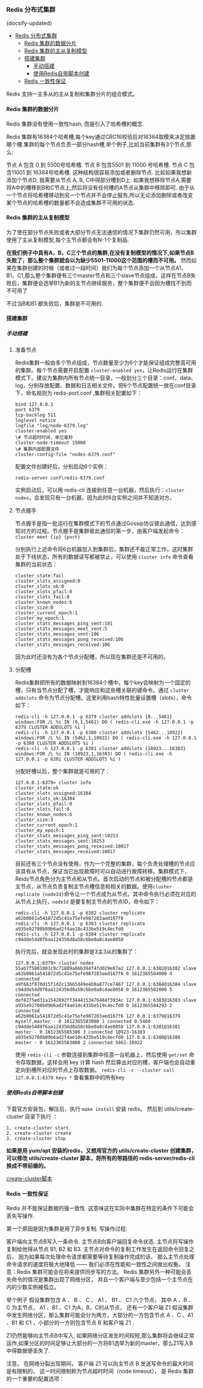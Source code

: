 ### Redis 分布式集群
{docsify-updated}

- [Redis 分布式集群](#redis-分布式集群)
	- [Redis 集群的数据分片](#redis-集群的数据分片)
	- [Redis 集群的主从复制模型](#redis-集群的主从复制模型)
	- [搭建集群](#搭建集群)
		- [手动搭建](#手动搭建)
		- [使用Redis自带脚本创建](#使用redis自带脚本创建)
	- [Redis 一致性保证](#redis-一致性保证)


Redis 支持一主多从的主从复制和集群分片的组合模式。

#### Redis 集群的数据分片
Redis 集群没有使用一致性hash, 而是引入了哈希槽的概念.

Redis 集群有16384个哈希槽,每个key通过CRC16校验后对16384取模来决定放置哪个槽.集群的每个节点负责一部分hash槽,举个例子,比如当前集群有3个节点,那么:

节点 A 包含 0 到 5500号哈希槽.
节点 B 包含5501 到 11000 号哈希槽.
节点 C 包含11001 到 16384号哈希槽.
这种结构很容易添加或者删除节点. 比如如果我想新添加个节点D, 我需要从节点 A, B, C中得部分槽到D上. 如果我想移除节点A,需要将A中的槽移到B和C节点上,然后将没有任何槽的A节点从集群中移除即可. 由于从一个节点将哈希槽移动到另一个节点并不会停止服务,所以无论添加删除或者改变某个节点的哈希槽的数量都不会造成集群不可用的状态.

#### Redis 集群的主从复制模型
为了使在部分节点失败或者大部分节点无法通信的情况下集群仍然可用，所以集群使用了主从复制模型,每个主节点都会有N-1个复制品.

**在我们例子中具有A，B，C三个节点的集群,在没有复制模型的情况下,如果节点B失败了，那么整个集群就会以为缺少5501-11000这个范围的槽而不可用。**
然而如果在集群创建的时候（或者过一段时间）我们为每个节点添加一个从节点A1，B1，C1,那么整个集群便有三个master节点和三个slave节点组成，这样在节点B失败后，集群便会选举B1为新的主节点继续服务，整个集群便不会因为槽找不到而不可用了

不过当B和B1 都失败后，集群是不可用的.

#### 搭建集群

##### 手动搭建

1. 准备节点

   Redis集群一般由多个节点组成，节点数量至少为6个才能保证组成完整高可用的集群。每个节点需要开启配置 `cluster-enabled yes`，让Redis运行在集群模式下。建议为集群内所有节点统一目录，一般划分三个目录：conf、data、log，分别存放配置、数据和日志相关文件。把6个节点配置统一放在conf目录下，命名规则为 redis-port.conf ,集群相关配置如下：

   ```
   bind 127.0.0.1
   port 6379
   tcp-backlog 511
   loglevel notice
   logfile "log/node-6379.log"
   cluster-enabled yes
   \# 节点超时时间，单位毫秒
   cluster-node-timeout 15000
   \# 集群内部配置文件
   cluster-config-file "nodes-6379.conf"
   ```

   配置文件创建好后，分别启动6个实例：

   `redis-server conf\redis-6379.conf`

   实例启动后，可以用 redis-cli 连接到任意一台机器，然后执行：`cluster nodes`，会发现只有一台机器，因为此时6台实例之间并不知道对方。

2. 节点握手

   节点握手是指一批运行在集群模式下的节点通过Gossip协议彼此通信，达到感知对方的过程。节点握手是集群彼此通信的第一步，由客户端发起命令：`cluster meet {ip} {port}`

   分别执行上述命令将6台机器加入到集群后，集群还不能正常工作，这时集群处于下线状态，所有的数据读写都被禁止，可以使用 `cluster info` 命令查看集群的当前状态：

   ```
   cluster_state:fail
   cluster_slots_assigned:0
   cluster_slots_ok:0
   cluster_slots_pfail:0
   cluster_slots_fail:0
   cluster_known_nodes:6
   cluster_size:0
   cluster_current_epoch:1
   cluster_my_epoch:1
   cluster_stats_messages_ping_sent:101
   cluster_stats_messages_meet_sent:5
   cluster_stats_messages_sent:106
   cluster_stats_messages_pong_received:106
   cluster_stats_messages_received:106
   ```

   因为此时还没有为各个节点分配槽，所以现在集群还是不可用的。

3. 分配槽

   Redis集群把所有的数据映射到16384个槽中。每个key会映射为一个固定的槽，只有当节点分配了槽，才能响应和这些槽关联的键命令。通过 `cluster addslots` 命令为节点分配槽。这里利用bash特性批量设置槽（slots），命令如下：

   ```
   redis-cli -h 127.0.0.1 -p 6379 cluster addslots {0...5461}
   windows:FOR /L %i IN (0,1,5461) DO ( redis-cli.exe -h 127.0.0.1 -p 6379 CLUSTER ADDSLOTS %i )
   redis-cli -h 127.0.0.1 -p 6380 cluster addslots {5462...10922}
   windows:FOR /L %i IN (5462,1,10922) DO ( redis-cli.exe -h 127.0.0.1 -p 6380 CLUSTER ADDSLOTS %i )
   redis-cli -h 127.0.0.1 -p 6381 cluster addslots {10923...16383}
   windows:FOR /L %i IN (10923,1,16383) DO ( redis-cli.exe -h 127.0.0.1 -p 6381 CLUSTER ADDSLOTS %i )
   ```
   
   分配好槽以后，整个集群就是可用的了：
   
   ```
   127.0.0.1:6379> cluster info
   cluster_state:ok
   cluster_slots_assigned:16384
   cluster_slots_ok:16384
   cluster_slots_pfail:0
   cluster_slots_fail:0
   cluster_known_nodes:6
   cluster_size:3
   cluster_current_epoch:1
   cluster_my_epoch:1
   cluster_stats_messages_ping_sent:10253
   cluster_stats_messages_sent:10253
   cluster_stats_messages_pong_received:10017
   cluster_stats_messages_received:10017
   ```
   
   目前还有三个节点没有使用，作为一个完整的集群，每个负责处理槽的节点应该具有从节点，保证当它出现故障时可以自动进行故障转移。集群模式下，Reids节点角色分为主节点和从节点。首次启动的节点和被分配槽的节点都是主节点，从节点负责复制主节点槽信息和相关的数据。使用`cluster replicate {nodeId}`命令让一个节点成为从节点。其中命令执行必须在对应的从节点上执行，`nodeId` 是要复制主节点的节点ID，命令如下：
   
   ```
   redis-cli -h 127.0.0.1 -p 6382 cluster replicate a62b0061a541872d5c41e75efe987283aed167f6
   redis-cli -h 127.0.0.1 -p 6383 cluster replicate a935e92708b09b6ad2f4ae10c433be519c4ecfd0
   redis-cli -h 127.0.0.1 -p 6384 cluster replicate c94dde54d0f6aa124356d8a58c6be0a8c4ae8058
   ```
   
   执行完后，就会发现此时的集群是3主3从的集群了：
   
   ```
   127.0.0.1:6379> cluster nodes
   55ab7f5801001c9c71809a86b394f4fd029e87a2 127.0.0.1:6382@16382 slave a62b0061a541872d5c41e75efe987283aed167f6 0 1612365584000 4 connected
   a9f663f870d15f1d2c13665d49e4b8a877ce7467 127.0.0.1:6384@16384 slave c94dde54d0f6aa124356d8a58c6be0a8c4ae8058 0 1612365582000 5 connected
   def8275ed31a1542892ff3444153476484f3934c 127.0.0.1:6383@16383 slave a935e92708b09b6ad2f4ae10c433be519c4ecfd0 0 1612365584293 2 connected
   a62b0061a541872d5c41e75efe987283aed167f6 127.0.0.1:6379@16379 myself,master - 0 1612365583000 1 connected 0-5460
   c94dde54d0f6aa124356d8a58c6be0a8c4ae8058 127.0.0.1:6381@16381 master - 0 1612365585386 3 connected 10923-16383
   a935e92708b09b6ad2f4ae10c433be519c4ecfd0 127.0.0.1:6380@16380 master - 0 1612365583000 2 connected 5461-10922
   ```
   
   使用 `redis-cli -c` 参数连接到集群中任意一台机器上，然后使用 `get/set` 命令存取数据，这样会用 key 计算 hash 然后算出对应的槽，客户端也会自动重定向到槽所对应的节点上存取数据。
   `redis-cli -c --cluster call 127.0.0.1:6379 keys *` 查看集群中的所有key

##### 使用Redis自带脚本创建
下载官方安装包，解压后，执行 `make install` 安装 redis。
然后到 utils/create-cluster 目录下执行 ：
```
1. create-cluster start
2. create-cluster create
3. create-cluster stop
```
**如果是用 yum/apt 安装的redis，又想用官方的 utils/create-cluster 创建集群，可以修改 utils/create-cluster 脚本，将所有的带路径的 redis-server/redis-cli 换成不带前缀的。**

[create-cluster脚本](./create-cluster.md)

#### Redis 一致性保证
Redis 并不能保证数据的强一致性. 这意味这在实际中集群在特定的条件下可能会丢失写操作.

第一个原因是因为集群是用了异步复制. 写操作过程:

客户端向主节点B写入一条命令.
主节点B向客户端回复命令状态.
主节点将写操作复制给他得从节点 B1, B2 和 B3.
主节点对命令的复制工作发生在返回命令回复之后， 因为如果每次处理命令请求都需要等待复制操作完成的话， 那么主节点处理命令请求的速度将极大地降低 —— 我们必须在性能和一致性之间做出权衡。 注意：Redis 集群可能会在将来提供同步写的方法。 
Redis 集群另外一种可能会丢失命令的情况是集群出现了网络分区， 并且一个客户端与至少包括一个主节点在内的少数实例被孤立。

举个例子 假设集群包含 A 、 B 、 C 、 A1 、 B1 、 C1 六个节点， 其中 A 、B 、C 为主节点， A1 、B1 、C1 为A，B，C的从节点， 还有一个客户端 Z1 假设集群中发生网络分区，那么集群可能会分为两方，大部分的一方包含节点 A 、C 、A1 、B1 和 C1 ，小部分的一方则包含节点 B 和客户端 Z1 .

Z1仍然能够向主节点B中写入, 如果网络分区发生时间较短,那么集群将会继续正常运作,如果分区的时间足够让大部分的一方将B1选举为新的master，那么Z1写入B中得数据便丢失了.

注意， 在网络分裂出现期间， 客户端 Z1 可以向主节点 B 发送写命令的最大时间是有限制的， 这一时间限制称为节点超时时间（node timeout）， 是 Redis 集群的一个重要的配置选项：
